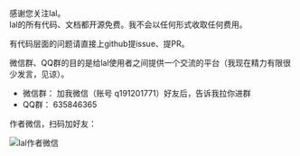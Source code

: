 感谢您关注lal。  
lal的所有代码、文档都开源免费。我不会以任何形式收取任何费用。  

有代码层面的问题请直接上github提issue、提PR。  

微信群、QQ群的目的是给lal使用者之间提供一个交流的平台（我现在精力有限很少发言，见谅）。

- 微信群： 加我微信（账号 q191201771）好友后，告诉我拉你进群
- QQ群： 635846365

作者微信，扫码加好友：

![lal作者微信](https://pengrl.com/images/yoko_vx.jpeg?date=220329)

